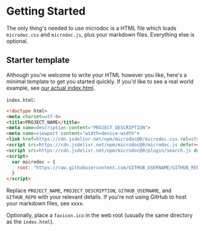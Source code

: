 # Getting Started

The only thing's needed to use microdoc is a HTML file which loads `microdoc.css` and `microdoc.js`, plus your markdown files. Everything else is optional.

## Starter template

Although you're welcome to write your HTML however you like, here's a minimal template to get you started quickly. If you'd like to see a real world example, see [our actual index.html](https://github.com/maxmilton/microdoc/blob/master/docs/index.html).

`index.html`:

```html
<!doctype html>
<meta charset=utf-8>
<title>PROJECT_NAME</title>
<meta name=description content="PROJECT_DESCRIPTION">
<meta name=viewport content="width=device-width">
<link href=https://cdn.jsdelivr.net/npm/microdoc@0/microdoc.css rel=stylesheet>
<script src=https://cdn.jsdelivr.net/npm/microdoc@0/microdoc.js defer></script>
<script src=https://cdn.jsdelivr.net/npm/microdoc@0/plugin/search.js defer></script>
<script>
  var microdoc = {
    root: "https://raw.githubusercontent.com/GITHUB_USERNAME/GITHUB_REPO/master/docs",
  }
</script>
```

Replace `PROJECT_NAME`, `PROJECT_DESCRIPTION`, `GITHUB_USERNAME`, and `GITHUB_REPO` with your relevant details. If you're not using GitHub to host your markdown files, see xxxx.

Optionally, place a `favicon.ico` in the web root (usually the same directory as the `index.html`).
